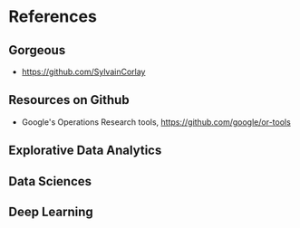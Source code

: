 # References 

## Gorgeous
+ https://github.com/SylvainCorlay

## Resources on Github
+ Google's Operations Research tools, https://github.com/google/or-tools

## Explorative Data Analytics

## Data Sciences

## Deep Learning

